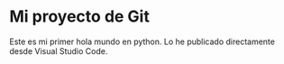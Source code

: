 # Mi proyecto de Git 

Este es mi primer hola mundo en python. Lo he 
publicado directamente desde Visual Studio Code.